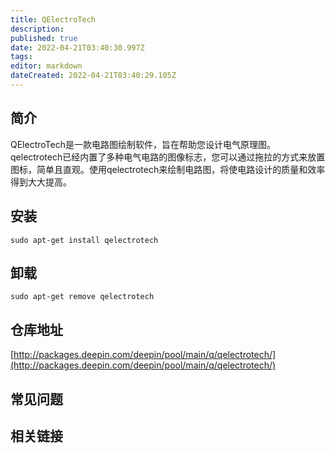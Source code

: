 ```yaml
---
title: QElectroTech
description: 
published: true
date: 2022-04-21T03:40:30.997Z
tags: 
editor: markdown
dateCreated: 2022-04-21T03:40:29.105Z
---
```


## 简介

QElectroTech是一款电路图绘制软件，旨在帮助您设计电气原理图。qelectrotech已经内置了多种电气电路的图像标志，您可以通过拖拉的方式来放置图标，简单且直观。使用qelectrotech来绘制电路图，将使电路设计的质量和效率得到大大提高。

## 安装

`sudo apt-get install qelectrotech`

## 卸载

`sudo apt-get remove qelectrotech`

## 仓库地址

[http://packages.deepin.com/deepin/pool/main/q/qelectrotech/](http://packages.deepin.com/deepin/pool/main/q/qelectrotech/)


## 常见问题


## 相关链接